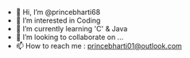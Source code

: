- 👋 Hi, I’m @princebharti68
- 👀 I’m interested in Coding 
- 🌱 I’m currently learning 'C' & Java
- 💞️ I’m looking to collaborate on ...
- 📫 How to reach me : princebharti01@outlook.com

<!---
princebharti68/princebharti68 is a ✨ special ✨ repository because its `README.md` (this file) appears on your GitHub profile.
You can click the Preview link to take a look at your changes.
--->
